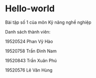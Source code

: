 # Hello-world
Bài tập số 1 của môn Kỹ năng nghề nghiệp

Danh sách thành viên:

19520524	Phan Vỹ Hào		

19520758	Trần Đình Nam		

19520843	Trần Xuân Phú			

19520576	Lê Văn Hùng			
